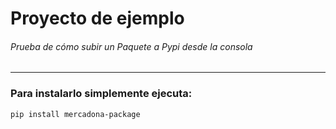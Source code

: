 # Proyecto de ejemplo

###### Prueba de cómo subir un Paquete a Pypi desde la consola

---------
### Para instalarlo simplemente ejecuta:

`pip install mercadona-package`